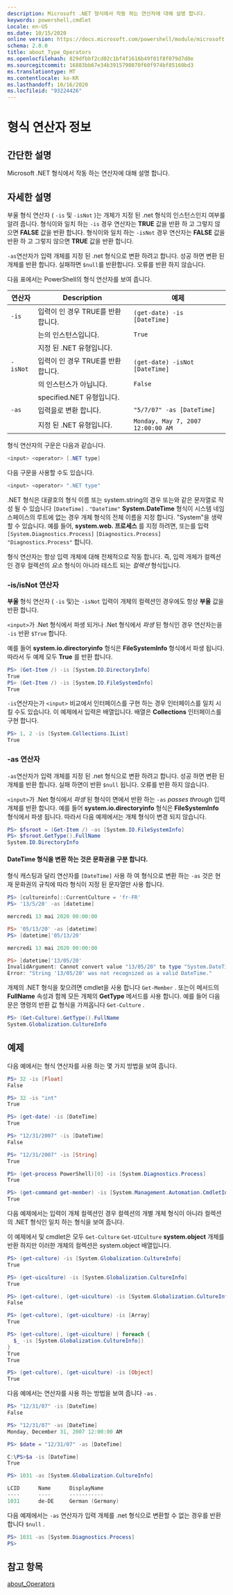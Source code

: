 ```yaml
---
description: Microsoft .NET 형식에서 작동 하는 연산자에 대해 설명 합니다.
keywords: powershell,cmdlet
Locale: en-US
ms.date: 10/15/2020
online version: https://docs.microsoft.com/powershell/module/microsoft.powershell.core/about/about_type_operators?view=powershell-7.1&WT.mc_id=ps-gethelp
schema: 2.0.0
title: about_Type_Operators
ms.openlocfilehash: 829dfbbf2cd02c1bf4f1616b49f01f8f079d7d0e
ms.sourcegitcommit: 16883bb67e34b3915798070f60f974bf85160bd3
ms.translationtype: MT
ms.contentlocale: ko-KR
ms.lasthandoff: 10/16/2020
ms.locfileid: "93224426"
---
```

# <a name="about-type-operators"></a>형식 연산자 정보

## <a name="short-description"></a>간단한 설명
Microsoft .NET 형식에서 작동 하는 연산자에 대해 설명 합니다.

## <a name="long-description"></a>자세한 설명

부울 형식 연산자 ( `-is` 및 `-isNot` )는 개체가 지정 된 .net 형식의 인스턴스인지 여부를 알려 줍니다. 형식이와 일치 하는 `-is` 경우 연산자는 **TRUE** 값을 반환 하 고 그렇지 않으면 **FALSE** 값을 반환 합니다. 형식이와 일치 하는 `-isNot` 경우 연산자는 **FALSE** 값을 반환 하 고 그렇지 않으면 **TRUE** 값을 반환 합니다.

`-as`연산자가 입력 개체를 지정 된 .net 형식으로 변환 하려고 합니다. 성공 하면 변환 된 개체를 반환 합니다. 실패하면 `$null`를 반환합니다. 오류를 반환 하지 않습니다.

다음 표에서는 PowerShell의 형식 연산자를 보여 줍니다.

|연산자|Description                |예제                          |
|--------|---------------------------|---------------------------------|
|`-is`   |입력이 인 경우 TRUE를 반환 합니다.|`(get-date) -is [DateTime]`      |
|        |는의 인스턴스입니다.      |`True`                           |
|        |지정 된 .NET 유형입니다.       |                                 |
|`-isNot`|입력이 인 경우 TRUE를 반환 합니다.|`(get-date) -isNot [DateTime]`   |
|        |의 인스턴스가 아닙니다.     |`False`                          |
|        |specified.NET 유형입니다.        |                                 |
|`-as`   |입력을로 변환 합니다.  |`"5/7/07" -as [DateTime]`        |
|        |지정 된 .NET 유형입니다.       |`Monday, May 7, 2007 12:00:00 AM`|

형식 연산자의 구문은 다음과 같습니다.

```powershell
<input> <operator> [.NET type]
```

다음 구문을 사용할 수도 있습니다.

```powershell
<input> <operator> ".NET type"
```

.NET 형식은 대괄호의 형식 이름 또는 system.string의 경우 또는와 같은 문자열로 작성 될 수 있습니다 `[DateTime]` . `"DateTime"` **System.DateTime** 형식이 시스템 네임 스페이스의 루트에 없는 경우 개체 형식의 전체 이름을 지정 합니다. "System"을 생략할 수 있습니다. 예를 들어, **system.web. 프로세스** 를 지정 하려면, 또는를 입력 `[System.Diagnostics.Process]` `[Diagnostics.Process]` `"Diagnostics.Process"` 합니다.

형식 연산자는 항상 입력 개체에 대해 전체적으로 작동 합니다. 즉, 입력 개체가 컬렉션인 경우 컬렉션의 _요소_ 형식이 아니라 테스트 되는 _컬렉션_ 형식입니다.

### <a name="-isisnot-operators"></a>-is/isNot 연산자

**부울** 형식 연산자 ( `-is` 및)는 `-isNot` 입력이 개체의 컬렉션인 경우에도 항상 **부울** 값을 반환 합니다.

`<input>`가 .Net 형식에서 파생 되거나 .Net 형식에서 _파생_ 된 형식인 경우 연산자는을 `-is` 반환 `$True` 합니다.

예를 들어 **system.io.directoryinfo** 형식은 **FileSystemInfo** 형식에서 파생 됩니다. 따라서 두 예제 모두 **True** 를 반환 합니다.

```powershell
PS> (Get-Item /) -is [System.IO.DirectoryInfo]
True
PS> (Get-Item /) -is [System.IO.FileSystemInfo]
True
```

`-is`연산자는가 `<input>` 비교에서 인터페이스를 구현 하는 경우 인터페이스를 일치 시킬 수도 있습니다. 이 예제에서 입력은 배열입니다. 배열은 **Collections** 인터페이스를 구현 합니다.

```powershell
PS> 1, 2 -is [System.Collections.IList]
True
```

### <a name="-as-operator"></a>-as 연산자

`-as`연산자가 입력 개체를 지정 된 .net 형식으로 변환 하려고 합니다. 성공 하면 변환 된 개체를 반환 합니다. 실패 하면이 반환 `$null` 됩니다. 오류를 반환 하지 않습니다.

`<input>`가 .Net 형식에서 _파생_ 된 형식이 면에서 반환 하는 `-as` _passes through_ 입력 개체를 반환 합니다. 예를 들어 **system.io.directoryinfo** 형식은 **FileSystemInfo** 형식에서 파생 됩니다. 따라서 다음 예제에서는 개체 형식이 변경 되지 않습니다.

```powershell
PS> $fsroot = (Get-Item /) -as [System.IO.FileSystemInfo]
PS> $fsroot.GetType().FullName
System.IO.DirectoryInfo
```

#### <a name="converting-the-datetime-type-is-culture-sensitive"></a>DateTime 형식을 변환 하는 것은 문화권을 구분 합니다.

형식 캐스팅과 달리 연산자를 `[DateTime]` 사용 하 여 형식으로 변환 하는 `-as` 것은 현재 문화권의 규칙에 따라 형식이 지정 된 문자열만 사용 합니다.

```powershell
PS> [cultureinfo]::CurrentCulture = 'fr-FR'
PS> '13/5/20' -as [datetime]

mercredi 13 mai 2020 00:00:00

PS> '05/13/20' -as [datetime]
PS> [datetime]'05/13/20'

mercredi 13 mai 2020 00:00:00

PS> [datetime]'13/05/20'
InvalidArgument: Cannot convert value "13/05/20" to type "System.DateTime".
Error: "String '13/05/20' was not recognized as a valid DateTime."
```

개체의 .NET 형식을 찾으려면 cmdlet을 사용 합니다 `Get-Member` . 또는이 메서드의 **FullName** 속성과 함께 모든 개체의 **GetType** 메서드를 사용 합니다. 예를 들어 다음 문은 명령의 반환 값 형식을 가져옵니다 `Get-Culture` .

```powershell
PS> (Get-Culture).GetType().FullName
System.Globalization.CultureInfo
```

## <a name="examples"></a>예제

다음 예에서는 형식 연산자를 사용 하는 몇 가지 방법을 보여 줍니다.

```powershell
PS> 32 -is [Float]
False

PS> 32 -is "int"
True

PS> (get-date) -is [DateTime]
True

PS> "12/31/2007" -is [DateTime]
False

PS> "12/31/2007" -is [String]
True

PS> (get-process PowerShell)[0] -is [System.Diagnostics.Process]
True

PS> (get-command get-member) -is [System.Management.Automation.CmdletInfo]
True
```

다음 예제에서는 입력이 개체 컬렉션인 경우 컬렉션의 개별 개체 형식이 아니라 컬렉션의 .NET 형식인 일치 하는 형식을 보여 줍니다.

이 예제에서 및 cmdlet은 모두 `Get-Culture` `Get-UICulture` **system.object** 개체를 반환 하지만 이러한 개체의 컬렉션은 system.object 배열입니다.

```powershell
PS> (get-culture) -is [System.Globalization.CultureInfo]
True

PS> (get-uiculture) -is [System.Globalization.CultureInfo]
True

PS> (get-culture), (get-uiculture) -is [System.Globalization.CultureInfo]
False

PS> (get-culture), (get-uiculture) -is [Array]
True

PS> (get-culture), (get-uiculture) | foreach {
  $_ -is [System.Globalization.CultureInfo])
}
True
True

PS> (get-culture), (get-uiculture) -is [Object]
True
```

다음 예에서는 연산자를 사용 하는 방법을 보여 줍니다 `-as` .

```powershell
PS> "12/31/07" -is [DateTime]
False

PS> "12/31/07" -as [DateTime]
Monday, December 31, 2007 12:00:00 AM

PS> $date = "12/31/07" -as [DateTime]

C:\PS>$a -is [DateTime]
True

PS> 1031 -as [System.Globalization.CultureInfo]

LCID      Name      DisplayName
----      ----      -----------
1031      de-DE     German (Germany)
```

다음 예제에서는 `-as` 연산자가 입력 개체를 .net 형식으로 변환할 수 없는 경우를 반환 합니다 `$null` .

```powershell
PS> 1031 -as [System.Diagnostics.Process]
PS>
```

## <a name="see-also"></a>참고 항목

[about_Operators](about_Operators.md)
